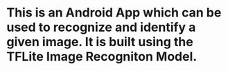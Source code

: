 # This is an Android App which can be used to recognize and identify a given image. It is built using the TFLite Image Recogniton Model.
